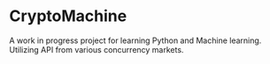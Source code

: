 # CryptoMachine
A work in progress project for learning Python and Machine learning. Utilizing API from various concurrency markets.  
